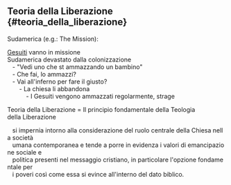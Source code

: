 ## Teoria della Liberazione {#teoria_della_liberazione}  
  
Sudamerica (e.g.: The Mission):  
  
[Gesuiti](/notes/Gesuiti) vanno in missione  
Sudamerica devastato dalla colonizzazione  
   - "Vedi uno che st ammazzando un bambino"  
   - Che fai, lo ammazzi?   
   - Vai all'inferno per fare il giusto?  
       - La chiesa li abbandona  
           - I Gesuiti vengono ammazzati regolarmente, strage  
  
Teoria della Liberazione = Il principio fondamentale della Teologia  
della Liberazione  
  
   si impernia intorno alla considerazione del ruolo centrale della Chiesa nella società  
   umana contemporanea e tende a porre in evidenza i valori di emancipazione sociale e  
   politica presenti nel messaggio cristiano, in particolare l'opzione fondamentale per  
   i poveri così come essa si evince all'interno del dato biblico.  
